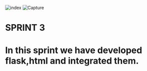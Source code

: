                                 
![index](https://user-images.githubusercontent.com/80167752/201670829-79d3c36b-1645-48ab-9242-fee7de58823c.png)
![Capture](https://user-images.githubusercontent.com/80167752/201833099-81198672-754c-4b47-8d95-425c4effbfa3.PNG)

<h1>SPRINT 3<h1>
<p>In this sprint we have developed flask,html and integrated them.</p> 
